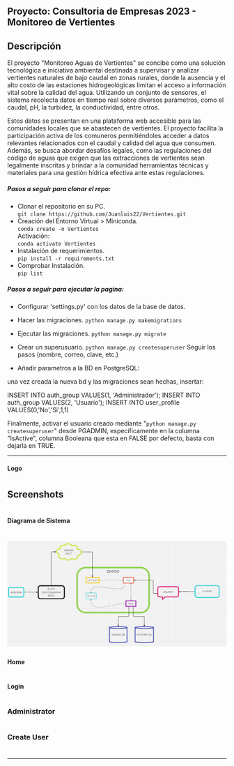 ## Proyecto: Consultoria de Empresas 2023 - Monitoreo de Vertientes

## Descripción 
El proyecto "Monitoreo Aguas de Vertientes" se concibe como una solución tecnológica e iniciativa ambiental destinada a supervisar y analizar vertientes naturales de bajo caudal en zonas rurales, donde la ausencia y el alto costo de las estaciones hidrogeológicas limitan el acceso a información vital sobre la calidad del agua. Utilizando un conjunto de sensores, el sistema recolecta datos en tiempo real sobre diversos parámetros, como el caudal, pH, la turbidez, la conductividad, entre otros. 

Estos datos se presentan en una plataforma web accesible para las comunidades locales que se abastecen de vertientes. El proyecto facilita la participación activa de los comuneros permitiéndoles acceder a datos relevantes relacionados con el caudal y calidad del agua que consumen. Además, se busca abordar desafíos legales, como las regulaciones del código de aguas que exigen que las extracciones de vertientes sean legalmente inscritas y brindar a la comunidad herramientas técnicas y materiales para una gestión hídrica efectiva ante estas regulaciones.

##### Pasos a seguir para clonar el repo:
- Clonar el repositorio en su PC.  
`git clone https://github.com/Juanluis22/Vertientes.git`
- Creación del Entorno Virtual > Miniconda.  
`conda create -n Vertientes`  
Activación:  
`conda activate Vertientes`  
- Instalación de requerimientos.  
`pip install -r requirements.txt`  
- Comprobar Instalación.  
`pip list`  

##### Pasos a seguir para ejecutar la pagina:
- Configurar 'settings.py' con los datos de la base de datos. 

- Hacer las migraciones.
`python manage.py makemigrations`  

- Ejecutar las migraciones.
`python manage.py migrate`  

- Crear un superusuario.
`python manage.py createsuperuser`
Seguir los pasos (nombre, correo, clave, etc.)

- Añadir parametros a la BD en PostgreSQL:

una vez creada la nueva bd y las migraciones sean hechas, insertar: 

INSERT INTO auth_group VALUES(1, 'Administrador');
INSERT INTO auth_group VALUES(2, 'Usuario');
INSERT INTO user_profile VALUES(0,'No','Si',1,1)

Finalmente, activar el usuario creado mediante "`python manage.py createsuperuser`" desde PGADMIN, especificamente
en la columna "IsActive", columna Booleana que esta en FALSE por defecto, basta con dejarla en TRUE.





------------

#### Logo
#
## Screenshots
#
#### Diagrama de Sistema
# ![Logo](https://github.com/Juanluis22/Vertientes/blob/main/Imagenes/Diagrama%20de%20sistema.png)

#### Home
# 
#### Login
#
### Administrator
# 
### Create User
# 
------------


